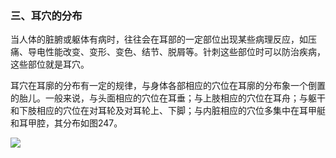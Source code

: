 ### 三、耳穴的分布 

当人体的脏腑或躯体有病时，往往会在耳部的一定部位出现某些病理反应，如压痛、导电性能改变、变形、变色、结节、脱屑等。针刺这些部位时可以防治疾病，这些部位就是耳穴。

耳穴在耳廓的分布有一定的规律，与身体各部相应的穴位在耳廓的分布象一个倒置的胎儿。一般来说，与头面相应的穴位在耳垂；与上肢相应的穴位在耳舟；与躯干和下肢相应的穴位在对耳轮及对耳轮上、下脚；与内脏相应的穴位多集中在耳甲艇和耳甲腔，其分布如图247。

![](./img/图247.jpg)
